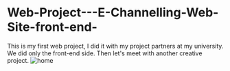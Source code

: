 # Web-Project---E-Channelling-Web-Site-front-end-
This is my first web project, I did it with my project partners at my university. We did only the front-end side. Then let's meet with another creative project.
![home](https://user-images.githubusercontent.com/110083916/225563449-5e67bec3-0905-4e7d-9af1-8d7418296fd5.JPG)
